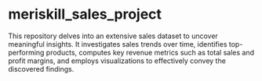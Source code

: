 # meriskill_sales_project
 This repository delves into an extensive sales dataset to uncover meaningful insights. It investigates sales trends over time, identifies top-performing products, computes key revenue metrics such as total sales and profit margins, and employs visualizations to effectively convey the discovered findings.
